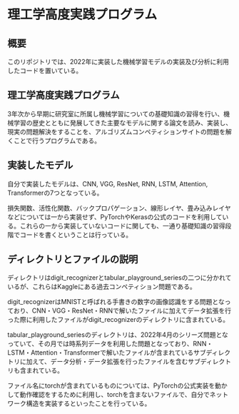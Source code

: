 # 理工学高度実践プログラム

## 概要
このリポジトリでは、2022年に実装した機械学習モデルの実装及び分析に利用したコードを置いている。

## 理工学高度実践プログラム
3年次から早期に研究室に所属し機械学習についての基礎知識の習得を行い、機械学習の歴史とともに発展してきた主要なモデルに関する論文を読み、実装し、現実の問題解決をすることを、アルゴリズムコンペティションサイトの問題を解くことで行うプログラムである。

## 実装したモデル
自分で実装したモデルは、CNN, VGG, ResNet, RNN, LSTM, Attention, Transformerの7つとなっている。

損失関数、活性化関数、バックプロパゲーション、線形レイヤ、畳み込みレイヤなどについては一から実装せず、PyTorchやKerasの公式のコードを利用している。これらの一から実装していないコードに関しても、一通り基礎知識の習得段階でコードを書くということは行っている。

## ディレクトリとファイルの説明
ディレクトリはdigit_recognizerとtabular_playground_seriesの二つに分かれているが、これらはKaggleにある過去コンペティション問題である。

digit_recognizerはMNISTと呼ばれる手書きの数字の画像認識をする問題となっており、CNN・VGG・ResNet・RNNで解いたファイルに加えてデータ拡張を行った際に利用したファイルがdigit_recognizerのディレクトリに含まれている。

tabular_playground_seriesのディレクトリは、2022年4月のシリーズ問題となっていて、その月では時系列データを利用した問題となっており、RNN・LSTM・Attention・Transformerで解いたファイルが含まれているサブディレクトリに加えて、データ分析・データ拡張を行ったファイルを含むサブディレクトリも含まれている。

ファイル名にtorchが含まれているものについては、PyTorchの公式実装を動かして動作確認をするために利用し、torchを含まないファイルで、自分でネットワーク構造を実装するといったことを行っている。
